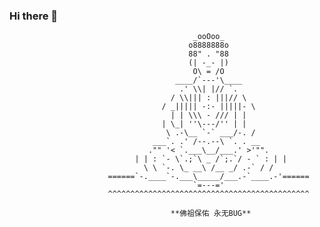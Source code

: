 ### Hi there 👋

```
                                         _ooOoo_
                                        o8888888o
                                        88" . "88
                                        (| -_- |)
                                         O\ = /O
                                     ____/`---'\____
                                      .' \\| |// `.
                                    / \\||| : |||// \
                                  / _||||| -:- |||||- \
                                    | | \\\ - /// | |
                                  | \_| ''\---/'' | |
                                   \ .-\__ `-` ___/-. /
                                ___`. .' /--.--\ `. . __
                               ."" '< `.___\__/___.' >'"".
                            | | : `- \`.;`\ _ /`;.`/ - ` : | |
                              \ \ `-. \_ __\ /__ _/ .-` / /
                      ======`-.____`-.___\_____/___.-`____.-'======
                                         `=---='
                      ^^^^^^^^^^^^^^^^^^^^^^^^^^^^^^^^^^^^^^^^^^^^^

                                    **佛祖保佑 永无BUG**
```

<!--
**stellar-system/stellar-system** is a ✨ _special_ ✨ repository because its `README.md` (this file) appears on your GitHub profile.

Here are some ideas to get you started:

- 🔭 I’m currently working on ...
- 🌱 I’m currently learning ...
- 👯 I’m looking to collaborate on ...
- 🤔 I’m looking for help with ...
- 💬 Ask me about ...
- 📫 How to reach me: ...
- 😄 Pronouns: ...
- ⚡ Fun fact: ...
-->

